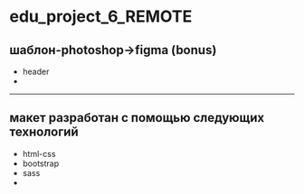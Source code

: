 # edu_project_6_REMOTE

шаблон-photoshop->figma (bonus)
-----------------------------------------------------
- header
- 

--------------------------------------------------
макет разработан с помощью следующих технологий
-----------------------------------------------
- html-css
- bootstrap
- sass
- 
